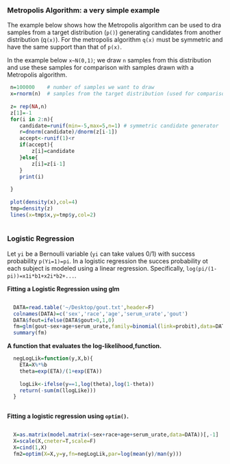 
### Metropolis Algorithm: a very simple example


The example below shows how the Metropolis algorithm can be used to dra samples from a target distribution (`p()`) generating candidates 
from another distribution (q`(x)`). For the metropolis algorithm `q(x)` must be symmetric and have the same support than that of `p(x)`.

In the example below `x~N(0,1)`; we draw `n` samples from this distribution and use these samples for comparison with samples drawn
with a Metropolis algorithm.

```r
 n=100000    # number of samples we want to draw
 x=rnorm(n)  # samples from the target distribution (used for comparison only).
 
 z= rep(NA,n) 
 z[1]=-1
 for(i in 2:n){
 	candidate=runif(min=-5,max=5,n=1) # symmetric candidate generator
 	r=dnorm(candidate)/dnorm(z[i-1])
 	accept<-runif(1)<r
 	if(accept){
 		z[i]=candidate
 	}else{
 		z[i]=z[i-1]
 	}
 	print(i)
 	
 }
 
 plot(density(x),col=4)
 tmp=density(z)
 lines(x=tmp$x,y=tmp$y,col=2)
 
```


### Logistic Regression

Let `yi` be a Bernoulli variable (`yi` can take values 0/1) with success probability `p(Yi=1)=pi`.
In a logistic regression the succes probability ot each subject is modeled using a linear regression. Specifically,
`log(pi/(1-pi))=x1i*b1+x2i*b2+...`.


**Fitting a Logistic Regression using glm**

```r	

  DATA=read.table('~/Desktop/gout.txt',header=F)
  colnames(DATA)=c('sex','race','age','serum_urate','gout')
  DATA$fout=ifelse(DATA$gout>0,1,0)
  fm=glm(gout~sex+age+serum_urate,family=binomial(link=probit),data=DATA)
  summary(fm)

```


**A function that evaluates the log-likelihood,function.**


```r
  negLogLik=function(y,X,b){
  	ETA=X%*%b
  	theta=exp(ETA)/(1+exp(ETA))
  	
  	logLik<-ifelse(y==1,log(theta),log(1-theta))
  	return(-sum(m(llogLike)))
  }
  
```

**Fitting a logistic regression using `optim()`.**

```r

  X=as.matrix(model.matrix(~sex+race+age+serum_urate,data=DATA))[,-1]
  X=scale(X,cneter=T,scale=F)
  X=cind(1,X)
  fm2=optim(X=X,y=y,fn=negLogLik,par=log(mean(y)/man(y)))
  
  
```
